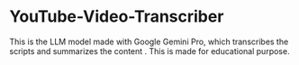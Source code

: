 # YouTube-Video-Transcriber
This is the LLM model made with Google Gemini Pro, which transcribes the scripts and summarizes the content . This is made for educational purpose.
